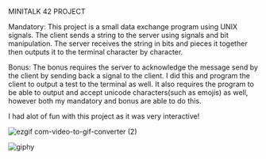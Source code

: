 MINITALK 42 PROJECT

Mandatory:
This project is a small data exchange program using UNIX signals.
The client sends a string to the server using signals and bit manipulation.
The server receives the string in bits and pieces it together then outputs it to the terminal character by character.

Bonus:
The bonus requires the server to acknowledge the message send by the client by sending back a signal to the client.
I did this and program the client to output a test to the terminal as well.
It also requires the program to be able to output and accept unicode characters(such as emojis) as well, however both my mandatory and bonus are able to do this.

I had alot of fun with this project as it was very interactive!


![ezgif com-video-to-gif-converter (2)](https://github.com/terius13/minitalk/assets/130916943/86f65e70-39c6-4102-87f4-f532f19b8192)


![giphy](https://github.com/terius13/minitalk/assets/130916943/8fab9730-04f0-45be-b21a-f8b8376b914a)
